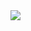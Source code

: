 <a href="https://wj.qq.com/s2/10630183/54bf/"> 
<img  src="https://qcloudimg.tencent-cloud.cn/raw/644874486ad802e021ddd1993ab38da4.jpg" data-nonescope="true">
</a>

